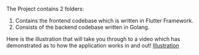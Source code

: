 The Project contains 2 folders:
 1. Contains the frontend codebase which is written in Flutter Framework.
 2. Consists of the backend codebase written in Golang.

Here is the illustration that will take you through to a video which has demonstrated as to how the application works in and out! 
[Illustration](https://github.com/ArjunMalhotra07/Student_Manager/assets/86117727/11eed1f8-a3f9-4370-a6e2-1a9cd4611030)
